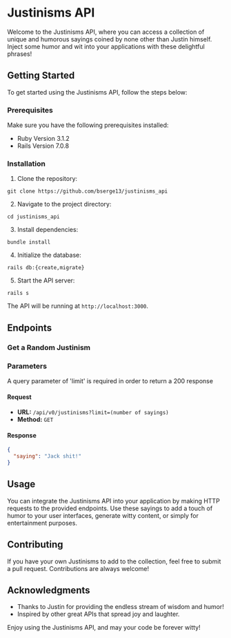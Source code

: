 # Justinisms API

Welcome to the Justinisms API, where you can access a collection of unique and humorous sayings coined by none other than Justin himself. Inject some humor and wit into your applications with these delightful phrases!

## Getting Started

To get started using the Justinisms API, follow the steps below:

### Prerequisites

Make sure you have the following prerequisites installed:

- Ruby Version 3.1.2
- Rails Version 7.0.8

### Installation

1. Clone the repository:

```
git clone https://github.com/bserge13/justinisms_api
```

2. Navigate to the project directory:

```
cd justinisms_api
```

3. Install dependencies:

```
bundle install
```

4. Initialize the database:

```
rails db:{create,migrate}
```

5. Start the API server:

```
rails s
```

The API will be running at `http://localhost:3000`.

## Endpoints

### Get a Random Justinism

### Parameters

A query parameter of 'limit' is required in order to return a 200 response


#### Request

- **URL:** `/api/v0/justinisms?limit=(number of sayings)`
- **Method:** `GET`

#### Response

```json
{
  "saying": "Jack shit!"
}
```

## Usage

You can integrate the Justinisms API into your application by making HTTP requests to the provided endpoints. Use these sayings to add a touch of humor to your user interfaces, generate witty content, or simply for entertainment purposes.


## Contributing

If you have your own Justinisms to add to the collection, feel free to submit a pull request. Contributions are always welcome!


## Acknowledgments

- Thanks to Justin for providing the endless stream of wisdom and humor!
- Inspired by other great APIs that spread joy and laughter.

Enjoy using the Justinisms API, and may your code be forever witty!